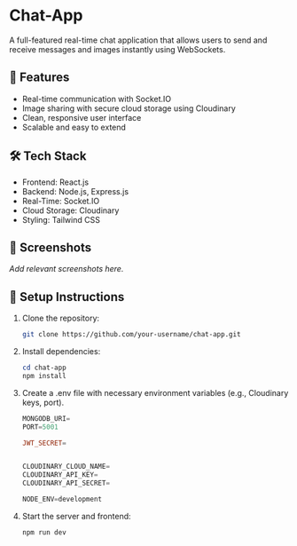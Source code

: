 # Chat-App

A full-featured real-time chat application that allows users to send and receive messages and images instantly using WebSockets.

## 🚀 Features

- Real-time communication with Socket.IO
- Image sharing with secure cloud storage using Cloudinary
- Clean, responsive user interface
- Scalable and easy to extend

## 🛠 Tech Stack

- Frontend: React.js
- Backend: Node.js, Express.js
- Real-Time: Socket.IO
- Cloud Storage: Cloudinary
- Styling: Tailwind CSS

## 📸 Screenshots

_Add relevant screenshots here._

## 🧪 Setup Instructions

1. Clone the repository:
   ```bash
   git clone https://github.com/your-username/chat-app.git
   
2. Install dependencies:

   ```powershell
   cd chat-app
   npm install

3. Create a .env file with necessary environment variables (e.g., Cloudinary keys, port).
   ```powershell
   MONGODB_URI=
   PORT=5001
   
   JWT_SECRET=
   
   
   CLOUDINARY_CLOUD_NAME=
   CLOUDINARY_API_KEY=
   CLOUDINARY_API_SECRET=

   NODE_ENV=development

5. Start the server and frontend:

   ```powershell
   npm run dev
